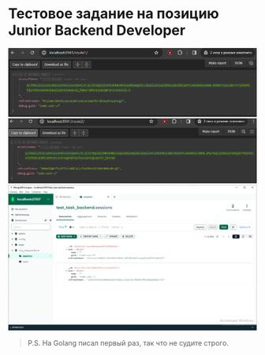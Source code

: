 # Тестовое задание на позицию Junior Backend Developer

![route1](https://github.com/BotSaibot/test_task_backdev/blob/main/img/route1.PNG)
![route2](https://github.com/BotSaibot/test_task_backdev/blob/main/img/route2.PNG)
![mongodb](https://github.com/BotSaibot/test_task_backdev/blob/main/img/MongoDB.PNG)

> P.S. На Golang писал первый раз, так что не судите строго.
